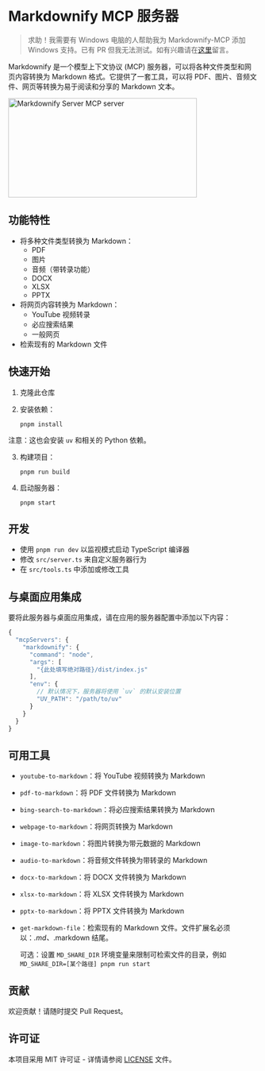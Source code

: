 # Markdownify MCP 服务器

> 求助！我需要有 Windows 电脑的人帮助我为 Markdownify-MCP 添加 Windows 支持。已有 PR 但我无法测试。如有兴趣请在[这里](https://github.com/zcaceres/markdownify-mcp/issues/18)留言。

Markdownify 是一个模型上下文协议 (MCP) 服务器，可以将各种文件类型和网页内容转换为 Markdown 格式。它提供了一套工具，可以将 PDF、图片、音频文件、网页等转换为易于阅读和分享的 Markdown 文本。

<a href="https://glama.ai/mcp/servers/bn5q4b0ett"><img width="380" height="200" src="https://glama.ai/mcp/servers/bn5q4b0ett/badge" alt="Markdownify Server MCP server" /></a>

## 功能特性

- 将多种文件类型转换为 Markdown：
  - PDF
  - 图片
  - 音频（带转录功能）
  - DOCX
  - XLSX
  - PPTX
- 将网页内容转换为 Markdown：
  - YouTube 视频转录
  - 必应搜索结果
  - 一般网页
- 检索现有的 Markdown 文件

## 快速开始

1. 克隆此仓库
2. 安装依赖：

   ```
   pnpm install
   ```

注意：这也会安装 `uv` 和相关的 Python 依赖。

3. 构建项目：

   ```
   pnpm run build
   ```

4. 启动服务器：

   ```
   pnpm start
   ```

## 开发

- 使用 `pnpm run dev` 以监视模式启动 TypeScript 编译器
- 修改 `src/server.ts` 来自定义服务器行为
- 在 `src/tools.ts` 中添加或修改工具

## 与桌面应用集成

要将此服务器与桌面应用集成，请在应用的服务器配置中添加以下内容：

```js
{
  "mcpServers": {
    "markdownify": {
      "command": "node",
      "args": [
        "{此处填写绝对路径}/dist/index.js"
      ],
      "env": {
        // 默认情况下，服务器将使用 `uv` 的默认安装位置
        "UV_PATH": "/path/to/uv"
      }
    }
  }
}
```

## 可用工具

- `youtube-to-markdown`：将 YouTube 视频转换为 Markdown
- `pdf-to-markdown`：将 PDF 文件转换为 Markdown
- `bing-search-to-markdown`：将必应搜索结果转换为 Markdown
- `webpage-to-markdown`：将网页转换为 Markdown
- `image-to-markdown`：将图片转换为带元数据的 Markdown
- `audio-to-markdown`：将音频文件转换为带转录的 Markdown
- `docx-to-markdown`：将 DOCX 文件转换为 Markdown
- `xlsx-to-markdown`：将 XLSX 文件转换为 Markdown
- `pptx-to-markdown`：将 PPTX 文件转换为 Markdown
- `get-markdown-file`：检索现有的 Markdown 文件。文件扩展名必须以：*.md、*.markdown 结尾。
  
  可选：设置 `MD_SHARE_DIR` 环境变量来限制可检索文件的目录，例如 `MD_SHARE_DIR=[某个路径] pnpm run start`

## 贡献

欢迎贡献！请随时提交 Pull Request。

## 许可证

本项目采用 MIT 许可证 - 详情请参阅 [LICENSE](LICENSE) 文件。
